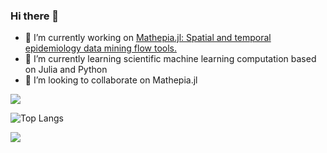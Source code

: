 ### Hi there 👋

- 🔭 I’m currently working on [Mathepia.jl: Spatial and temporal epidemiology data mining flow tools.](https://github.com/Song921012/Mathepia.jl)
- 🌱 I’m currently learning scientific machine learning computation based on Julia and Python
- 👯 I’m looking to collaborate on Mathepia.jl

![](https://github-readme-stats.vercel.app/api?username=Song921012&theme=vue)

![Top Langs](https://github-readme-stats.vercel.app/api/top-langs/?username=Song921012&layout=compact&theme=vue&hide=javascript,html,css)

![](https://github-readme-stats.vercel.app/api/wakatime?username=aidishage&layuout=compact&theme=vue)

